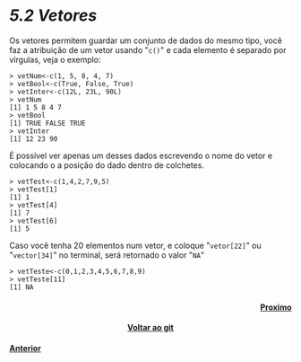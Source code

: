 <h1><b><i>5.2 Vetores</i></b></h1>
<p>Os vetores permitem guardar um conjunto de dados do mesmo tipo, você faz a atribuição de um vetor usando "<code>c()</code>" e cada elemento é separado por vírgulas, veja o exemplo:</p>

    > vetNum<-c(1, 5, 8, 4, 7)
    > vetBool<-c(True, False, True)
    > vetInter<-c(12L, 23L, 90L)
    > vetNum
    [1] 1 5 8 4 7
    > vetBool
    [1] TRUE FALSE TRUE
    > vetInter 
    [1] 12 23 90

<p>É possível ver apenas um desses dados escrevendo o nome do vetor e colocando o a posição do dado dentro de colchetes.</p>

    > vetTest<-c(1,4,2,7,9,5)
    > vetTest[1]
    [1] 1
    > vetTest[4]
    [1] 7
    > vetTest[6]
    [1] 5
    
<p>Caso você tenha 20 elementos num vetor, e coloque "<code>vetor[22]</code>" ou "<code>vector[34]</code>" no terminal, será retornado o valor "<code>NA</code>"</p>

    > vetTeste<-c(0,1,2,3,4,5,6,7,8,9)
    > vetTeste[11]
    [1] NA
    
<h4 align="Right"><a href="https://github.com/SaLandini/r4noobs/blob/master/estrutura_dados/len_e_scan.md">Proximo</a></h4>
<h4 align="Center"><a href="https://github.com/SaLandini/r4noobs">Voltar ao git</a></h4>
<h4><a href="https://github.com/SaLandini/r4noobs/blob/master/estrutura_dados/sobre.md">Anterior</a></h4>